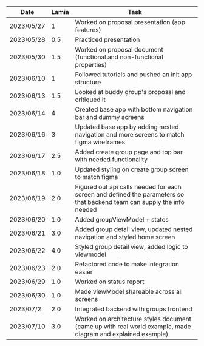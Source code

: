 | Date       | Lamia | Task                                                                                                                    |
| ---------- | ----- | ----------------------------------------------------------------------------------------------------------------------- |
| 2023/05/27 | 1     | Worked on proposal presentation (app features)                                                                          |
| 2023/05/28 | 0.5   | Practiced presentation                                                                                                  |
| 2023/05/30 | 1.5   | Worked on proposal document (functional and non-functional properties)                                                  |
| 2023/06/10 | 1     | Followed tutorials and pushed an init app structure                                                                     |
| 2023/06/13 | 1.5   | Looked at buddy group's proposal and critiqued it                                                                       |
| 2023/06/14 | 4     | Created base app with bottom navigation bar and dummy screens                                                           |
| 2023/06/16 | 3     | Updated base app by adding nested navigation and more screens to match figma wireframes                                 |
| 2023/06/17 | 2.5   | Added create group page and top bar with needed functionality                                                           |
| 2023/06/18 | 1.0   | Updated styling on create group screen to match figma                                                                   |
| 2023/06/19 | 2.0   | Figured out api calls needed for each screen and defined the parameters so that backend team can supply the info needed |
| 2023/06/20 | 1.0   | Added groupViewModel + states                                                                                           |
| 2023/06/21 | 3.0   | Added group detail view, updated nested navigation and styled home screen                                               |
| 2023/06/22 | 4.0   | Styled group detail view, added logic to viewmodel                                                                      |
| 2023/06/23 | 2.0   | Refactored code to make integration easier                                                                              |
| 2023/06/29 | 1.0   | Worked on status report                                                                                                 |
| 2023/06/30 | 1.0   | Made viewModel shareable across all screens                                                                             |
| 2023/07/2  | 2.0   | Integrated backend with groups frontend                                                                                 |
| 2023/07/10 | 3.0   | Worked on architecture styles document (came up with real world example, made diagram and explained example)            |
